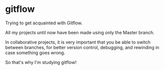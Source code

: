 # gitflow
Trying to get acquainted with Gitflow.

All my projects until now have been made using only the Master branch.

In collaborative projects, it is very important that you be able to switch between branches, for better version control, debugging, and rewinding
in case something goes wrong.

So that's why I'm studying gitflow!
